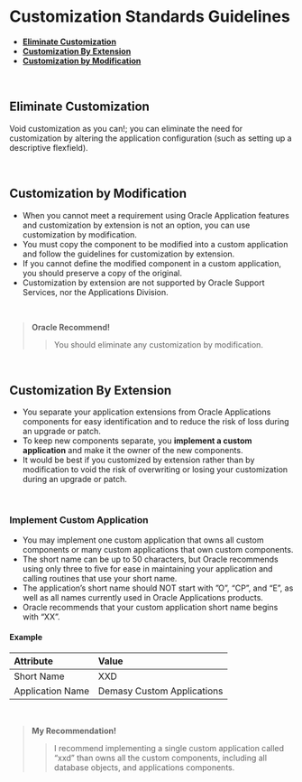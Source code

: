 # Customization Standards Guidelines

- <a href="#eliminate-customization">**Eliminate Customization**</a>
- <a href="#customization-by-modification">**Customization By Extension**</a>
- <a href="#customization-by-extension">**Customization by Modification**</a>

<br>

## Eliminate Customization
Void customization as you can!; you can eliminate the need for customization by altering the application configuration (such as setting up a descriptive flexfield).

<br>

## Customization by Modification
-  When you cannot meet a requirement using Oracle Application features and customization by extension is not an option, you can use customization by modification.
-  You must copy the component to be modified into a custom application and follow the guidelines for customization by extension.
-  If you cannot define the modified component in a custom application, you should preserve a copy of the original.
- Customization by extension are not supported by Oracle Support Services, nor the Applications Division.

<br>

> **Oracle Recommend!** 
> > You should eliminate any customization by modification.

<br>

## Customization By Extension

- You separate your application extensions from Oracle Applications components for easy identification and to reduce the risk of loss during an upgrade or patch.
- To keep new components separate, you **implement a custom application** and make it the owner of the new components.
- It would be best if you customized by extension rather than by modification to void the risk of overwriting or losing your customization during an upgrade or patch.

<br>

### Implement Custom Application

- You may implement one custom application that owns all custom components or many custom applications that own custom components.
- The short name can be up to 50 characters, but Oracle recommends using only three to five for ease in maintaining your application and calling routines that use your short name.
- The application’s short name should NOT start with ”O”, “CP”, and “E”, as well as all names currently used in Oracle Applications products.
- Oracle recommends that your custom application short name begins with “XX”.

#### Example

| Attribute | Value |
| :-  | :---- |
| Short Name | XXD |
| Application Name | Demasy Custom Applications |

<br>

> **My Recommendation!** 
> > I recommend implementing a single custom application called “xxd” than owns all the custom components, including all database objects, and applications components.

